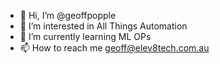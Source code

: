 - 👋 Hi, I’m @geoffpopple
- 👀 I’m interested in All Things Automation
- 🌱 I’m currently learning ML OPs
- 📫 How to reach me geoff@elev8tech.com.au

<!---
geoffpopple/geoffpopple is a ✨ special ✨ repository because its `README.md` (this file) appears on your GitHub profile.
You can click the Preview link to take a look at your changes.
--->
